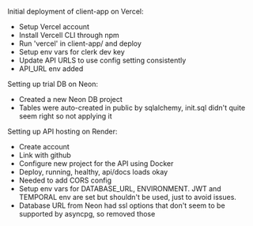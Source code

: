 Initial deployment of client-app on Vercel:
* Setup Vercel account
* Install Vercell CLI through npm
* Run 'vercel' in client-app/ and deploy
* Setup env vars for clerk dev key
* Update API URLS to use config setting consistently
* API_URL env added

Setting up trial DB on Neon:
* Created a new Neon DB project
* Tables were auto-created in public by sqlalchemy, init.sql didn't quite seem right so not applying it

Setting up API hosting on Render:
* Create account
* Link with github
* Configure new project for the API using Docker
* Deploy, running, healthy, api/docs loads okay
* Needed to add CORS config
* Setup env vars for DATABASE_URL, ENVIRONMENT.  JWT and TEMPORAL env are set but shouldn't be used, just to avoid issues.
* Database URL from Neon had ssl options that don't seem to be supported by asyncpg, so removed those